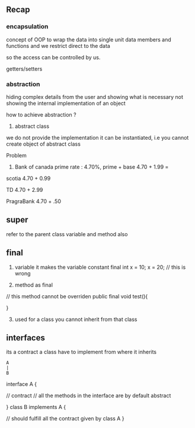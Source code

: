 ## Recap 

### encapsulation 
concept of OOP to wrap the data into single unit
data members and functions 
and we restrict direct to the data 

so the access can be controlled by us. 

getters/setters 

### abstraction 

hiding complex details from the user and showing what is necessary 
not showing the internal implementation of an object 

how to achieve abstraction ? 
1. abstract class 

we do not provide the implementation 
it can be instantiated, i.e you cannot create object of abstract class 




Problem 
1. Bank of canada prime rate : 4.70%,
    prime + base 
  4.70 + 1.99 = 

scotia 
4.70 + 0.99 

TD 
4.70 + 2.99 

PragraBank 
4.70 + .50


## super 
refer to the parent class variable and method also 

## final 
1. variable 
it makes the variable constant 
 final int x = 10;
x = 20; // this is wrong  

2. method as final 

// this method cannot be overriden
public final void test(){

}

3. used for a class
you cannot inherit from that class 






## interfaces 

its a contract a class have to implement from where it inherits


    A 
    |
    B   

interface A {

// contract
// all the  methods in the interface are by default abstract 

}
class B implements A {

// should fulfill all the contract given by class A 
}


















